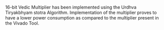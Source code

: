 16-bit Vedic Multiplier has been implemented using the Urdhva Tiryakbhyam stotra Algorithm. Implementation of the multiplier proves to have a lower power consumption as compared to the multiplier present in the Vivado Tool.


